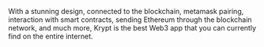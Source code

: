 With a stunning design, connected to the blockchain, metamask pairing, interaction with smart contracts, sending Ethereum through the blockchain network, and much more, Krypt is the best Web3 app that you can currently find on the entire internet.
